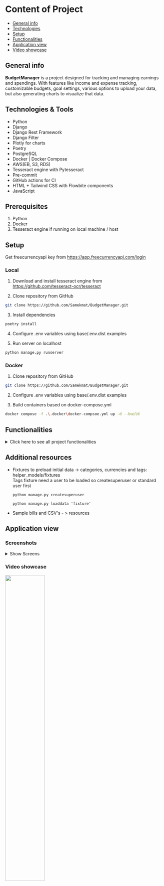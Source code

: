 # Content of Project
* [General info](#general-info)
* [Technologies](#technologies--tools)
* [Setup](#setup)
* [Functionalities](#functionalities)
* [Application view](#application-view)
* [Video showcase](#video-showcase)

## General info
<b>BudgetManager</b> is a project designed for tracking and managing earnings and spendings. With features like income and expense tracking, customizable budgets, goal settings, various options to upload your data, but also generating charts to visualize that data.</h2>


## Technologies & Tools
<ul>
    <li>Python</li>
    <li>Django</li>
    <li>Django Rest Framework</li>
    <li>Django Filter</li>
    <li>Plotly for charts</li>
    <li>Poetry</li>
    <li>PostgreSQL</li>
    <li>Docker | Docker Compose</li>
    <li>AWS(EB, S3, RDS)</li>
    <li>Tesseract engine with Pytesseract</li>
    <li>Pre-commit</li>
    <li>GitHub actions for CI</li>
    <li>HTML + Tailwind CSS with Flowbite components</li>
    <li>JavaScript</li>
</ul>

## Prerequisites
1) Python
2) Docker
3) Tesseract engine if running on local machine / host


## Setup
 Get freecurrencyapi key from https://app.freecurrencyapi.com/login

### Local
1) Download and install tesseract engine from https://github.com/tesseract-ocr/tesseract

2) Clone repository from GitHub
```bash
git clone https://github.com/Samekmat/BudgetManager.git
```
3) Install dependencies
```bash
poetry install
```
4) Configure .env variables using base/.env.dist examples

5) Run server on localhost
```bash
python manage.py runserver
```


### Docker

1) Clone repository from GitHub
```bash
git clone https://github.com/Samekmat/BudgetManager.git
```

2) Configure .env variables using base/.env.dist examples

3) Build containers based on docker-compose.yml
```bash
docker compose -f .\.docker\docker-compsoe.yml up -d --build
```

## Functionalities
<details>
<summary>Click here to see all project functionalities</summary>

1. <h4>Custom user authentication:</h4>
<ul>
To use Budget Manager app, it is required to have an account. There is custom register, login, logout and profile creation
using django signals.
</ul>

2. <h4>Index view:</h4>
<ul>
Index view is responsible for displaying currency exchange rates based on currencies existing in database.
It also show expense comparison by category, which is a status of the current month expenses compared percentage
to the previous expenses, it has 3 values(decreased, increased, unchanged).
At the end we have expense forecast which calculates average spending's for the next month.
</ul>


3. <h4>Dashboard:</h4>
<ul>
<h5>Dashboard is serving two functionalities:</h5>
    
<li>Recent transactions:</li>
<p>As name calls, it displays two newest expenses with two newest incomes.</p>
<li>Expense and Income Charts:</li>
<p>Here we need to specify date range and currency to select data for graph generation<p>
(line chart, percentage charts and pie charts).
</ul>

4. <h4>Incomes and Expenses:</h4>
<ul>
<h5>Incomes and expenses have the same features which are:</h5>
<li>List with filter and pagination</li>
<li>Add new income/expense by form</li>
<li>Add new income/expense by image of a bill or invoice</li>
<li>Update</li>
<li>Delete</li>
<li>Export to csv</li>
<li>Export to pdf</li>
</ul>

5. <h4>Categories and Tags section:<h4></h4>
<ul>
Categories and Tags contains base crud for easy management and filter with pagination to easily find specific ones:
</ul>

6. <h4>Saving goals:</h4>
<ul>
This section contains CRUD but also adding and subtracting amounts from the goals.
</ul>

7. <h4>Budgets:</h4>
<ul>
<h5>Crud and features connected with budgets</h5>
<li>Crud</li>
<li>Share budget with another user</li>
<li>Specify budget currency</li>
<li>Select goals that will be connected with budget</li>
<li>Add incomes/expenses to a budget</li>
<li>Generate budget charts</li>
</ul>

8. <h4>Add transactions:</h4>
<ul>
    View to import CSV data from the bank, containes incomes, expenses or both
</ul>
</details>

## Additional resources
<ul>
<li>Fixtures to preload initial data -> categories, currencies and tags: helper_models/fixtures</li>
Tags fixture need a user to be loaded so createsuperuser or standard user first

```commandline
python manage.py createsuperuser
```

```commandline
python manage.py loaddata 'fixture'
```

<li>Sample bills and CSV's  - > resources</li>
</ul>


## Application view

### Screenshots

<details>
<summary>Show Screens</summary>

<img src="https://github.com/Samekmat/BudgetManager/assets/32867793/2a3f8a5d-35fc-4e77-9d2e-90aa4e5a8c01" width="45%" alt="Darkmode index img"></img>
<img src="https://github.com/Samekmat/BudgetManager/assets/32867793/e3b12fb9-6585-4f33-9f6c-09dd3e6fa44b" width="45%" alt="Expenses img"></img>
<img src="https://github.com/Samekmat/BudgetManager/assets/32867793/e308944f-ec19-45a6-87fc-0511529e1888" width="45%" alt="Income add img"></img>
<img src="https://github.com/Samekmat/BudgetManager/assets/32867793/260dcf54-ff57-4e8c-b4dd-ebfed43584b7" width="45%" alt="OCR view img"></img>
<img src="https://github.com/Samekmat/BudgetManager/assets/32867793/da5a2638-88f1-4aa9-b59d-44c3d6d10d07" width="45%" alt="Login img"></img>
<img src="https://github.com/Samekmat/BudgetManager/assets/32867793/7c363a69-9382-48b6-840b-e884e8435427" width="45%" alt="Register img"></img>
<img src="https://github.com/Samekmat/BudgetManager/assets/32867793/10f35fcb-35d7-4314-870a-b46e2f761a49" width="45%" alt="Categories img"></img>
<img src="https://github.com/Samekmat/BudgetManager/assets/32867793/9a2e257a-1b9a-4617-a408-bec56661b739" width="45%" alt="Saving goal view img"></img>
<img src="https://github.com/Samekmat/BudgetManager/assets/32867793/7d110b6b-bacf-425b-9c65-b3b5e78e47df" width="45%" alt="Dashboard img"></img>
<img src="https://github.com/Samekmat/BudgetManager/assets/32867793/83b57bc2-7dd6-45c8-bc73-566716c0df20" width="45%" alt="Budget view charts img"></img>
</details>

### Video showcase
[<img src="https://cdn.loom.com/sessions/thumbnails/0cb822939e2c432190c217c0ee6a301b-with-play.gif" width="50%">](https://www.loom.com/embed/0cb822939e2c432190c217c0ee6a301b?sid=fab91a0c-88b8-4502-af7c-d5d6d37136fe)
